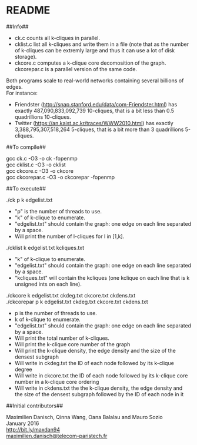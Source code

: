 # README #

##Info##

- ck.c counts all k-cliques in parallel.  
- cklist.c list all k-cliques and write them in a file (note that as the number of k-cliques can be extremly large and thus it can use a lot of disk storage).  
- ckcore.c computes a k-clique core decomosition of the graph. ckcorepar.c is a parallel version of the same code.

Both programs scale to real-world networks containing several billions of edges.  
For instance:  
- Friendster (http://snap.stanford.edu/data/com-Friendster.html) has exactly 487,090,833,092,739 10-cliques, that is a bit less than 0.5 quadrillions 10-cliques. 
- Twitter (https://an.kaist.ac.kr/traces/WWW2010.html) has exactly 3,388,795,307,518,264 5-cliques, that is a bit more than 3 quadrillions 5-cliques.

##To compile##

gcc ck.c -O3 -o ck -fopenmp  
gcc cklist.c -O3 -o cklist  
gcc ckcore.c -O3 -o ckcore  
gcc ckcorepar.c -O3 -o ckcorepar -fopenmp

##To execute##

./ck p k edgelist.txt

- "p" is the number of threads to use.
- "k" of k-clique to enumerate.
- "edgelist.txt" should contain the graph: one edge on each line separated by a space.
- Will print the number of l-cliques for l in [1,k].

./cklist k edgelist.txt kcliques.txt

- "k" of k-clique to enumerate.
- "edgelist.txt" should contain the graph: one edge on each line separated by a space.
- "kcliques.txt" will contain the kcliques (one kclique on each line that is k unsigned ints on each line).

./ckcore k edgelist.txt ckdeg.txt ckcore.txt ckdens.txt  
./ckcorepar p k edgelist.txt ckdeg.txt ckcore.txt ckdens.txt

- p is the number of threads to use.
- k of k-clique to enumerate.
- "edgelist.txt" should contain the graph: one edge on each line separated by a space.
- Will print the total number of k-cliques.
- Will print the k-clique core number of the graph
- Will print the k-clique density, the edge density and the size of the densest subgraph
- Will write in ckdeg.txt the ID of each node followed by its k-clique degree
- Will write in ckcore.txt the ID of each node followed by its k-clique core number in a k-clique core ordering
- Will write in ckdens.txt the the k-clique density, the edge density and the size of the densest subgraph followed by the ID of each node in it

##Initial contributors##

Maximilien Danisch, Qinna Wang, Oana Balalau and Mauro Sozio  
January 2016  
http://bit.ly/maxdan94  
maximilien.danisch@telecom-paristech.fr

